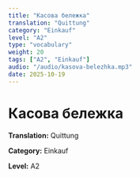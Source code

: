 ```yaml
---
title: "Касова бележка"
translation: "Quittung"
category: "Einkauf"
level: "A2"
type: "vocabulary"
weight: 20
tags: ["A2", "Einkauf"]
audio: "/audio/kasova-belezhka.mp3"
date: 2025-10-19
---
```


# Касова бележка

**Translation:** Quittung

**Category:** Einkauf

**Level:** A2


